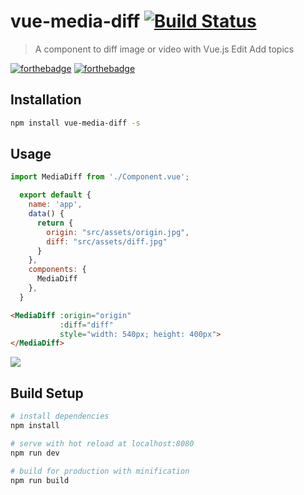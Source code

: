 # vue-media-diff [![Build Status](https://travis-ci.org/MKFMIKU/vue-media-diff.svg?branch=master)](https://travis-ci.org/MKFMIKU/vue-media-diff)

> A component to diff image or video with Vue.js Edit
  Add topics
  
[![forthebadge](http://forthebadge.com/images/badges/uses-js.svg)](http://forthebadge.com)
[![forthebadge](http://forthebadge.com/images/badges/built-with-love.svg)](http://forthebadge.com)
  
## Installation

```bash
npm install vue-media-diff -s
```

## Usage
```js
import MediaDiff from './Component.vue';

  export default {
    name: 'app',
    data() {
      return {
        origin: "src/assets/origin.jpg",
        diff: "src/assets/diff.jpg"
      }
    },
    components: {
      MediaDiff
    },
  }
```

```html
<MediaDiff :origin="origin"
           :diff="diff"
           style="width: 540px; height: 400px">
</MediaDiff>
```
![](https://ooo.0o0.ooo/2017/11/10/5a0565569b03f.png)


## Build Setup

``` bash
# install dependencies
npm install

# serve with hot reload at localhost:8080
npm run dev

# build for production with minification
npm run build
```
